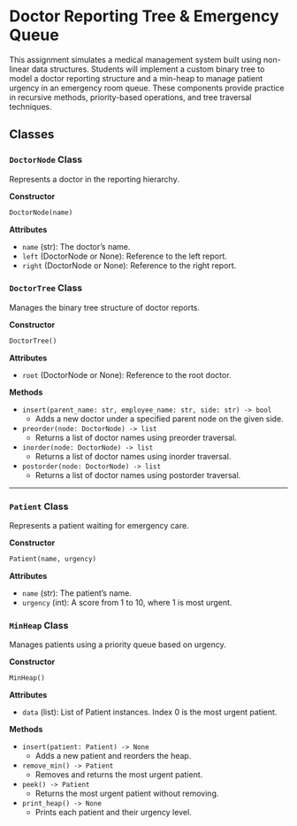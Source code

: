 # Doctor Reporting Tree & Emergency Queue

This assignment simulates a medical management system built using non-linear data structures. Students will implement a custom binary tree to model a doctor reporting structure and a min-heap to manage patient urgency in an emergency room queue. These components provide practice in recursive methods, priority-based operations, and tree traversal techniques.

## Classes

### `DoctorNode` Class
Represents a doctor in the reporting hierarchy.

**Constructor**
```python
DoctorNode(name)
```

**Attributes**
- `name` (str): The doctor’s name.
- `left` (DoctorNode or None): Reference to the left report.
- `right` (DoctorNode or None): Reference to the right report.

### `DoctorTree` Class
Manages the binary tree structure of doctor reports.

**Constructor**
```python
DoctorTree()
```

**Attributes**
- `root` (DoctorNode or None): Reference to the root doctor.

**Methods**
- `insert(parent_name: str, employee_name: str, side: str) -> bool`
  - Adds a new doctor under a specified parent node on the given side.
- `preorder(node: DoctorNode) -> list`
  - Returns a list of doctor names using preorder traversal.
- `inorder(node: DoctorNode) -> list`
  - Returns a list of doctor names using inorder traversal.
- `postorder(node: DoctorNode) -> list`
  - Returns a list of doctor names using postorder traversal.

---

### `Patient` Class
Represents a patient waiting for emergency care.

**Constructor**
```python
Patient(name, urgency)
```

**Attributes**
- `name` (str): The patient’s name.
- `urgency` (int): A score from 1 to 10, where 1 is most urgent.

### `MinHeap` Class
Manages patients using a priority queue based on urgency.

**Constructor**
```python
MinHeap()
```

**Attributes**
- `data` (list): List of Patient instances. Index 0 is the most urgent patient.

**Methods**
- `insert(patient: Patient) -> None`
  - Adds a new patient and reorders the heap.
- `remove_min() -> Patient`
  - Removes and returns the most urgent patient.
- `peek() -> Patient`
  - Returns the most urgent patient without removing.
- `print_heap() -> None`
  - Prints each patient and their urgency level.